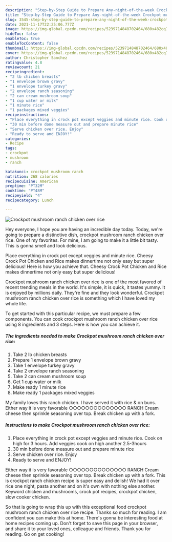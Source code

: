 ```yaml
---
description: "Step-by-Step Guide to Prepare Any-night-of-the-week Crockpot mushroom ranch chicken over rice"
title: "Step-by-Step Guide to Prepare Any-night-of-the-week Crockpot mushroom ranch chicken over rice"
slug: 3545-step-by-step-guide-to-prepare-any-night-of-the-week-crockpot-mushroom-ranch-chicken-over-rice
date: 2021-11-17T22:25:06.777Z
image: https://img-global.cpcdn.com/recipes/5239714848702464/680x482cq70/crockpot-mushroom-ranch-chicken-over-rice-recipe-main-photo.jpg
hideToc: false
enableToc: true
enableTocContent: false
thumbnail: https://img-global.cpcdn.com/recipes/5239714848702464/680x482cq70/crockpot-mushroom-ranch-chicken-over-rice-recipe-main-photo.jpg
cover: https://img-global.cpcdn.com/recipes/5239714848702464/680x482cq70/crockpot-mushroom-ranch-chicken-over-rice-recipe-main-photo.jpg
author: Christopher Sanchez
ratingvalue: 4.8
reviewcount: 21
recipeingredient:
- "2 lb chicken breasts"
- "1 envelope brown gravy"
- "1 envelope turkey gravy"
- "2 envelope ranch seasoning"
- "2 can cream mushroom soup"
- "1 cup water or milk"
- "1 minute rice"
- "1 packages mixed veggies"
recipeinstructions:
- "Place everything in crock pot except veggies and minute rice. Cook on high for 3 hours. Add veggies cook on high another 2.5-3hours"
- "30 min before done measure out and prepare minute rice"
- "Serve chicken over rice. Enjoy"
- "Ready to serve and ENJOY!"
categories:
- Recipe
tags:
- crockpot
- mushroom
- ranch

katakunci: crockpot mushroom ranch 
nutrition: 268 calories
recipecuisine: American
preptime: "PT32M"
cooktime: "PT48M"
recipeyield: "4"
recipecategory: Lunch

---
```



![Crockpot mushroom ranch chicken over rice](https://img-global.cpcdn.com/recipes/5239714848702464/680x482cq70/crockpot-mushroom-ranch-chicken-over-rice-recipe-main-photo.jpg)

Hey everyone, I hope you are having an incredible day today. Today, we're going to prepare a distinctive dish, crockpot mushroom ranch chicken over rice. One of my favorites. For mine, I am going to make it a little bit tasty. This is gonna smell and look delicious.

Place everything in crock pot except veggies and minute rice. Cheesy Crock Pot Chicken and Rice makes dinnertime not only easy but super delicious! Here is how you achieve that. Cheesy Crock Pot Chicken and Rice makes dinnertime not only easy but super delicious!

Crockpot mushroom ranch chicken over rice is one of the most favored of recent trending meals in the world. It's simple, it is quick, it tastes yummy. It is enjoyed by millions daily. They're fine and they look wonderful. Crockpot mushroom ranch chicken over rice is something which I have loved my whole life.


To get started with this particular recipe, we must prepare a few components. You can cook crockpot mushroom ranch chicken over rice using 8 ingredients and 3 steps. Here is how you can achieve it.

<!--inarticleads1-->

##### The ingredients needed to make Crockpot mushroom ranch chicken over rice:

1. Take 2 lb chicken breasts
1. Prepare 1 envelope brown gravy
1. Take 1 envelope turkey gravy
1. Take 2 envelope ranch seasoning
1. Take 2 can cream mushroom soup
1. Get 1 cup water or milk
1. Make ready 1 minute rice
1. Make ready 1 packages mixed veggies


My family loves this ranch chicken. I have served it with rice &amp; on buns. Either way it is very favorable ○○○○○○○○○○○○○○ RANCH Cream cheese then sprinkle seasoning over top. Break chicken up with a fork. 

<!--inarticleads2-->

##### Instructions to make Crockpot mushroom ranch chicken over rice:

1. Place everything in crock pot except veggies and minute rice. Cook on high for 3 hours. Add veggies cook on high another 2.5-3hours
1. 30 min before done measure out and prepare minute rice
1. Serve chicken over rice. Enjoy
1. Ready to serve and ENJOY!

Either way it is very favorable ○○○○○○○○○○○○○○ RANCH Cream cheese then sprinkle seasoning over top. Break chicken up with a fork. This is crockpot ranch chicken recipe is super easy and delish! We had it over rice one night, pasta another and on it&#39;s own with nothing else another. Keyword chicken and mushrooms, crock pot recipes, crockpot chicken, slow cooker chicken. 

So that is going to wrap this up with this exceptional food crockpot mushroom ranch chicken over rice recipe. Thanks so much for reading. I am confident you can make this at home. There's gonna be interesting food at home recipes coming up. Don't forget to save this page in your browser, and share it to your loved ones, colleague and friends. Thank you for reading. Go on get cooking!
